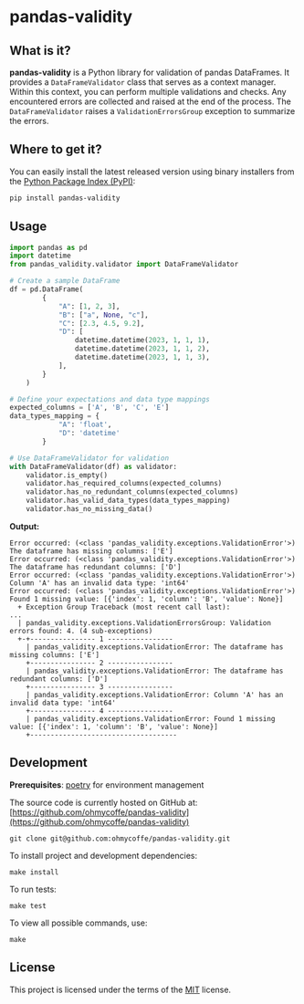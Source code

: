 # pandas-validity

## What is it?
**pandas-validity** is a Python library for validation of pandas DataFrames. It provides a `DataFrameValidator` class that serves as a context manager. Within this context, you can perform multiple validations and checks. Any encountered errors are collected and raised at the end of the process. The `DataFrameValidator` raises a `ValidationErrorsGroup` exception to summarize the errors.

## Where to get it?
You can easily install the latest released version using binary installers from the [Python Package Index (PyPI)](https://pypi.org/project/pandas-validity):

```sh
pip install pandas-validity
```

## Usage
```python
import pandas as pd
import datetime
from pandas_validity.validator import DataFrameValidator

# Create a sample DataFrame
df = pd.DataFrame(
        {
            "A": [1, 2, 3],
            "B": ["a", None, "c"],
            "C": [2.3, 4.5, 9.2],
            "D": [
                datetime.datetime(2023, 1, 1, 1),
                datetime.datetime(2023, 1, 1, 2),
                datetime.datetime(2023, 1, 1, 3),
            ],
        }
    )

# Define your expectations and data type mappings
expected_columns = ['A', 'B', 'C', 'E']
data_types_mapping = {
            "A": 'float',
            "D": 'datetime'
        }

# Use DataFrameValidator for validation
with DataFrameValidator(df) as validator:
    validator.is_empty()
    validator.has_required_columns(expected_columns)
    validator.has_no_redundant_columns(expected_columns)
    validator.has_valid_data_types(data_types_mapping)
    validator.has_no_missing_data()
```

**Output:**
```shell
Error occurred: (<class 'pandas_validity.exceptions.ValidationError'>) The dataframe has missing columns: ['E']
Error occurred: (<class 'pandas_validity.exceptions.ValidationError'>) The dataframe has redundant columns: ['D']
Error occurred: (<class 'pandas_validity.exceptions.ValidationError'>) Column 'A' has an invalid data type: 'int64'
Error occurred: (<class 'pandas_validity.exceptions.ValidationError'>) Found 1 missing value: [{'index': 1, 'column': 'B', 'value': None}]
  + Exception Group Traceback (most recent call last):
...
  | pandas_validity.exceptions.ValidationErrorsGroup: Validation errors found: 4. (4 sub-exceptions)
  +-+---------------- 1 ----------------
    | pandas_validity.exceptions.ValidationError: The dataframe has missing columns: ['E']
    +---------------- 2 ----------------
    | pandas_validity.exceptions.ValidationError: The dataframe has redundant columns: ['D']
    +---------------- 3 ----------------
    | pandas_validity.exceptions.ValidationError: Column 'A' has an invalid data type: 'int64'
    +---------------- 4 ----------------
    | pandas_validity.exceptions.ValidationError: Found 1 missing value: [{'index': 1, 'column': 'B', 'value': None}]
    +------------------------------------
```

## Development
**Prerequisites**: [poetry](https://python-poetry.org/) for environment management 

The source code is currently hosted on GitHub at:
[https://github.com/ohmycoffe/pandas-validity](https://github.com/ohmycoffe/pandas-validity)

```shell
git clone git@github.com:ohmycoffe/pandas-validity.git
```
To install project and development dependencies:
```shell
make install 
```
To run tests:
```shell
make test 
```
To view all possible commands, use:
```shell
make 
```
## License
This project is licensed under the terms of the [MIT](LICENSE) license.
